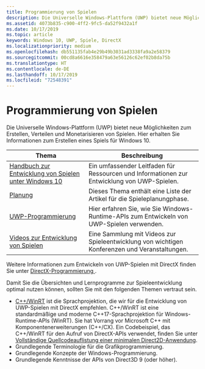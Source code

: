 ```yaml
---
title: Programmierung von Spielen
description: Die Universelle Windows-Plattform (UWP) bietet neue Möglichkeiten zum Erstellen, Verteilen und Monetisieren von Spielen. Hier erhalten Sie Informationen zum Starten eines neuen Spiels oder Portieren eines vorhandenen Spiels.
ms.assetid: 4073b835-c900-4ff2-9fc5-da52f9432a1f
ms.date: 10/17/2019
ms.topic: article
keywords: Windows 10, UWP, Spiele, DirectX
ms.localizationpriority: medium
ms.openlocfilehash: db551135fab4e29b49b3031ad3338fa9a2e58379
ms.sourcegitcommit: 00cd8a6616e358479a63e56126c62ef02b8da75b
ms.translationtype: HT
ms.contentlocale: de-DE
ms.lasthandoff: 10/17/2019
ms.locfileid: "72548391"
---
```

# <a name="game-programming"></a>Programmierung von Spielen

Die Universelle Windows-Plattform (UWP) bietet neue Möglichkeiten zum Erstellen, Verteilen und Monetarisieren von Spielen. Hier erhalten Sie Informationen zum Erstellen eines Spiels für Windows 10.

| Thema | Beschreibung |
|-|-|
| [Handbuch zur Entwicklung von Spielen unter Windows 10](e2e.md) | Ein umfassender Leitfaden für Ressourcen und Informationen zur Entwicklung von UWP-Spielen. |
| [Planung](planning.md) | Dieses Thema enthält eine Liste der Artikel für die Spieleplanungphase. |
| [UWP-Programmierung](uwp-programming.md) | Hier erfahren Sie, wie Sie Windows-Runtime-APIs zum Entwickeln von UWP-Spielen verwenden. |
| [Videos zur Entwicklung von Spielen](game-development-videos.md) | Eine Sammlung mit Videos zur Spieleentwicklung von wichtigen Konferenzen und Veranstaltungen. |

Weitere Informationen zum Entwickeln von UWP-Spielen mit DirectX finden Sie unter [DirectX-Programmierung ](directx-programming.md).

Damit Sie die Übersichten und Lernprogramme zur Spieleentwicklung optimal nutzen können, sollten Sie mit den folgenden Themen vertraut sein.

- [C++/WinRT](/windows/uwp/cpp-and-winrt-apis/index) ist die Sprachprojektion, die wir für die Entwicklung von UWP-Spielen mit DirectX empfehlen. C++/WinRT ist eine standardmäßige und moderne C++17-Sprachprojektion für Windows-Runtime-APIs (WinRT). Sie hat Vorrang vor Microsoft C++ mit Komponentenerweiterungen (C++/CX). Ein Codebeispiel, das C++/WinRT für den Aufruf von DirectX-APIs verwendet, finden Sie unter [Vollständige Quellcodeauflistung einer minimalen Direct2D-Anwendung](/windows/uwp/cpp-and-winrt-apis/consume-com#full-source-code-listing-of-a-minimal-direct2d-application).
- Grundlegende Terminologie für die Grafikprogrammierung.
- Grundlegende Konzepte der Windows-Programmierung.
- Grundlegende Kenntnisse der APIs von Direct3D 9 (oder höher).